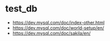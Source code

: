 # test_db

* https://dev.mysql.com/doc/index-other.html
* https://dev.mysql.com/doc/world-setup/en/
* https://dev.mysql.com/doc/sakila/en/
